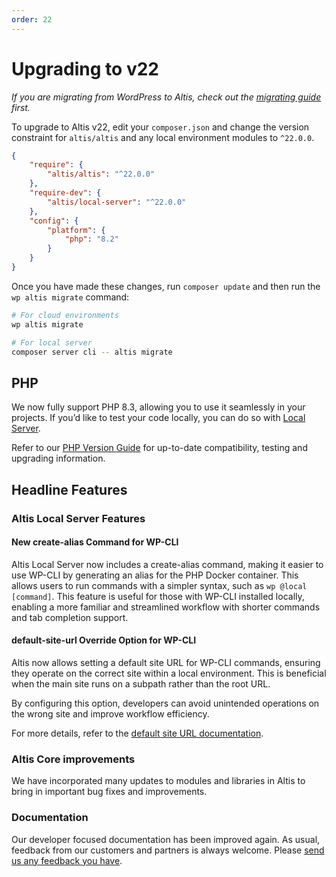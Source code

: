 ```yaml
---
order: 22
---
```


# Upgrading to v22

*If you are migrating from WordPress to Altis, check out the [migrating guide](../migrating/) first.*

To upgrade to Altis v22, edit your `composer.json` and change the version constraint for `altis/altis` and any local environment
modules to `^22.0.0`.

```json
{
	"require": {
		"altis/altis": "^22.0.0"
	},
	"require-dev": {
		"altis/local-server": "^22.0.0"
	},
	"config": {
		"platform": {
			"php": "8.2"
		}
	}
}
```

Once you have made these changes, run `composer update` and then run the `wp altis migrate` command:

```sh
# For cloud environments
wp altis migrate

# For local server
composer server cli -- altis migrate
```

## PHP

We now fully support PHP 8.3, allowing you to use it seamlessly in your projects. If you’d like to test your code locally, you can do so with [Local Server](docs://local-server/).

Refer to our [PHP Version Guide](docs://guides/updating-php/) for up-to-date compatibility, testing and upgrading information.

## Headline Features

### Altis Local Server Features

#### New create-alias Command for WP-CLI

Altis Local Server now includes a create-alias command, making it easier to use WP-CLI by generating an alias for the PHP Docker container. This allows users to run commands with a simpler syntax, such as `wp @local [command]`. This feature is useful for those with WP-CLI installed locally, enabling a more familiar and streamlined workflow with shorter commands and tab completion support.

#### **default-site-url** Override Option for WP-CLI

Altis now allows setting a default site URL for WP-CLI commands, ensuring they operate on the correct site within a local environment. This is beneficial when the main site runs on a subpath rather than the root URL.

By configuring this option, developers can avoid unintended operations on the wrong site and improve workflow efficiency.

For more details, refer to the [default site URL documentation](docs://local-server/cli/#default-site-url).

### Altis Core improvements

We have incorporated many updates to modules and libraries in Altis to bring in important bug fixes and improvements.

### Documentation

Our developer focused documentation has been improved again. As usual, feedback from our customers and partners is always welcome.
Please [send us any feedback you have](support://new).
